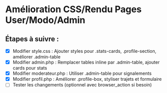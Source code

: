 # Amélioration CSS/Rendu Pages User/Modo/Admin

## Étapes à suivre :
- [x] Modifier style.css : Ajouter styles pour .stats-cards, .profile-section, améliorer .admin-table
- [x] Modifier admin.php : Remplacer tables inline par .admin-table, ajouter cards pour stats
- [x] Modifier moderateur.php : Utiliser .admin-table pour signalements
- [x] Modifier profil.php : Améliorer .profile-box, styliser trajets et formulaire
- [ ] Tester les changements (optionnel avec browser_action si besoin)
